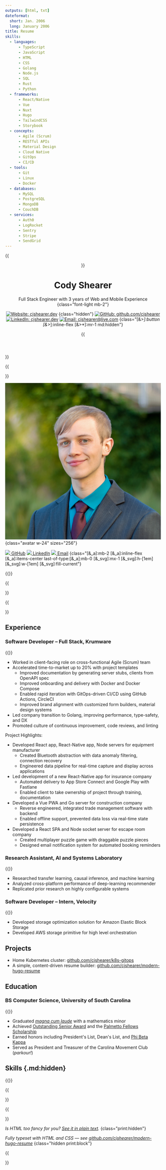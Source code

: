 ```yaml
---
outputs: [html, txt]
dateformat:
  short: Jan. 2006
  long: January 2006
title: Resume
skills:
  - languages:
      - TypeScript
      - JavaScript
      - HTML
      - CSS
      - Golang
      - Node.js
      - SQL
      - Rust
      - Python
  - frameworks:
      - React/Native
      - Vue
      - Nuxt
      - Hugo
      - TailwindCSS
      - Storybook
  - concepts:
      - Agile (Scrum)
      - RESTful APIs
      - Material Design
      - Cloud Native
      - GitOps
      - CI/CD
  - tools:
      - Git
      - Linux
      - Docker
  - databases:
      - MySQL
      - PostgreSQL
      - MongoDB
      - CouchDB
  - services:
      - Auth0
      - LogRocket
      - Sentry
      - Stripe
      - SendGrid
---
```


{{<header class="text-center md:text-left">}}

# Cody Shearer

Full Stack Engineer with 3 years of Web and Mobile Experience
{class="font-light mb-2"}

[![Website: cjshearer.dev](svgs/solid/globe.svg)](https://cjshearer.dev "Website")
{class="hidden"}
[![GitHub: github.com/cjshearer](svgs/brands/github.svg)](https://github.com/cjshearer "GitHub")
[![LinkedIn: cjshearer.dev](svgs/brands/linkedin.svg)](https://linkedin.com/in/cjshearer "LinkedIn")
[![Email: cjshearer@live.com](svgs/solid/envelope.svg)](mailto:cjshearer@live.com "Email")
{class="[&>*]:button [&>*]:inline-flex [&>*]:mr-1 md:hidden"}

{{</header>}}

{{<aside class="not-prose gap-4">}}

![](avatar.jpg "A close-up photo of me wearing a suit and tie")
{class="avatar w-24" sizes="256"}

[![](svgs/brands/github.svg) GitHub](https://github.com/cjshearer)
[![](svgs/brands/linkedin.svg) LinkedIn](https://linkedin.com/in/cjshearer)
[![](svgs/solid/envelope.svg) Email](mailto:cjshearer@live.com)
{class="[&_a]:mb-2 [&_a]:inline-flex [&_a]:items-center last-of-type:[&_a]:mb-0 [&_svg]:mx-1 [&_svg]:h-[1em] [&_svg]:w-[1em] [&_svg]:fill-current"}

{{<skills layout="vertical">}}

{{</aside>}}

{{<main>}}

## Experience

### Software Developer – Full Stack, Krumware

{{<date-range start="2021-03-29" end="2023-10-20">}}

- Worked in client-facing role on cross-functional Agile (Scrum) team
- Accelerated time-to-market up to 20% with project templates
  - Improved documentation by generating server stubs, clients from OpenAPI spec
  - Improved onboarding and delivery with Docker and Docker Compose
  - Enabled rapid iteration with GitOps-driven CI/CD using GitHub Actions, CircleCI
  - Improved brand alignment with customized form builders, material design systems
- Led company transition to Golang, improving performance, type-safety, and DX
- Promoted culture of continuous improvement, code reviews, and linting

Project Highlights:

- Developed React app, React-Native app, Node servers for equipment manufacturer
  - Created Bluetooth abstraction with data anomaly filtering, connection recovery
  - Engineered data pipeline for real-time capture and display across applications
- Led development of a new React-Native app for insurance company
  - Automated delivery to App Store Connect and Google Play with Fastlane
  - Enabled client to take ownership of project through training, documentation
- Developed a Vue PWA and Go server for construction company
  - Reverse engineered, integrated trade management software with backend
  - Enabled offline support, prevented data loss via real-time state persistence
- Developed a React SPA and Node socket server for escape room company
  - Created multiplayer puzzle game with draggable puzzle pieces
  - Designed email notification system for automated booking reminders

### Research Assistant, AI and Systems Laboratory

{{<date-range start="2020-08-01" end="2021-04-01">}}

- Researched transfer learning, causal inference, and machine learning
- Analyzed cross-platform performance of deep-learning recommender
- Replicated prior research on highly configurable systems

### Software Developer – Intern, Velocity

{{<date-range start="2018-06-01" end="2018-08-01">}}

- Developed storage optimization solution for Amazon Elastic Block Storage
- Developed AWS storage primitive for high level orchestration

## Projects

- Home Kubernetes cluster: [github.com/cjshearer/k8s-gitops](https://github.com/cjshearer/k8s-gitops)
- A simple, content-driven resume builder: [github.com/cjshearer/modern-hugo-resume](https://github.com/cjshearer/modern-hugo-resume)

## Education

### BS Computer Science, University of South Carolina

{{<date-range start="2017-08-17" end="2021-05-06">}}

- Graduated [_magna cum laude_](pdf/usc-diploma.pdf) with a mathematics minor
- Achieved [Outstanding Senior Award](https://sc.edu/about/offices_and_divisions/leadership_and_service_center/awards_and_recognition/senior-awards/index.php) and the [Palmetto Fellows Scholarship](https://sc.edu/about/offices_and_divisions/financial_aid/scholarships/scholarships_for_sc_residents/palmetto_fellows/index.php)
- Earned honors including President's List, Dean's List, and [Phi Beta Kappa](https://www.pbk.org/About)
- Served as President and Treasurer of the Carolina Movement Club (_parkour!_)

## Skills {.md:hidden}

{{<skills class="md:hidden">}}

{{</main>}}

{{<footer class="text-center">}}

_Is HTML too fancy for you? [See it in plain text](/index.txt)._
{class="print:hidden"}

_Fully typeset with HTML and CSS — see [github.com/cjshearer/modern-hugo-resume](https://github.com/cjshearer/modern-hugo-resume)_
{class="hidden print:block"}

{{</footer>}}
